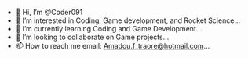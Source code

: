- 👋 Hi, I’m @Coder091
- 👀 I’m interested in Coding, Game development, and Rocket Science...
- 🌱 I’m currently learning Coding and Game Development...
- 💞️ I’m looking to collaborate on Game projects...
- 📫 How to reach me email: Amadou.f_traore@hotmail.com...

<!---
Coder091/Coder091 is a ✨ special ✨ repository because its `README.md` (this file) appears on your GitHub profile.
You can click the Preview link to take a look at your changes.
--->
